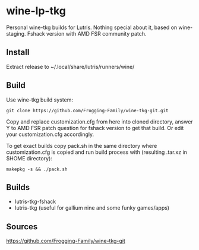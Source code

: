 # wine-lp-tkg
Personal wine-tkg builds for Lutris. Nothing special about it, based on wine-staging. Fshack version with AMD FSR community patch.

## Install
Extract release to ~/.local/share/lutris/runners/wine/

## Build
Use wine-tkg build system:
```
git clone https://github.com/Frogging-Family/wine-tkg-git.git
```

Copy and replace customization.cfg from here into cloned directory, answer Y to AMD FSR patch question for fshack version to get that build. Or edit your customization.cfg accordingly.

To get exact builds copy pack.sh in the same directory where customization.cfg is copied and run build process with (resulting .tar.xz in $HOME directory):
```
makepkg -s && ./pack.sh
```

## Builds
- lutris-tkg-fshack
- lutris-tkg (useful for gallium nine and some funky games/apps)

## Sources
https://github.com/Frogging-Family/wine-tkg-git
